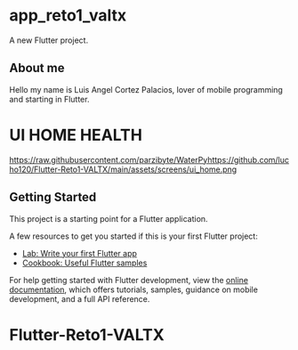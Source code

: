 # app_reto1_valtx

A new Flutter project.

## About me

Hello my name is Luis Angel Cortez Palacios, lover of mobile programming and starting in Flutter.

# UI HOME HEALTH

https://raw.githubusercontent.com/parzibyte/WaterPyhttps://github.com/lucho120/Flutter-Reto1-VALTX/main/assets/screens/ui_home.png
## Getting Started

This project is a starting point for a Flutter application.

A few resources to get you started if this is your first Flutter project:

- [Lab: Write your first Flutter app](https://docs.flutter.dev/get-started/codelab)
- [Cookbook: Useful Flutter samples](https://docs.flutter.dev/cookbook)

For help getting started with Flutter development, view the
[online documentation](https://docs.flutter.dev/), which offers tutorials,
samples, guidance on mobile development, and a full API reference.
# Flutter-Reto1-VALTX
